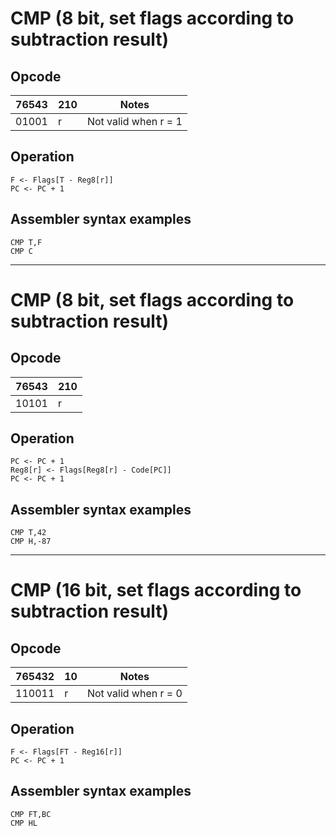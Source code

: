 # CMP (8 bit, set flags according to subtraction result)

## Opcode
| 76543 | 210 | Notes |
|-------|-----|-------|
| 01001 | r   | Not valid when r = 1 |

## Operation
```
F <- Flags[T - Reg8[r]]
PC <- PC + 1
```

## Assembler syntax examples
```
CMP T,F
CMP C
```

---
# CMP (8 bit, set flags according to subtraction result)

## Opcode
| 76543 | 210 |
|-------|-----|
| 10101 | r   |

## Operation
```
PC <- PC + 1
Reg8[r] <- Flags[Reg8[r] - Code[PC]]
PC <- PC + 1
```

## Assembler syntax examples
```
CMP T,42
CMP H,-87
```

---
# CMP (16 bit, set flags according to subtraction result)

## Opcode
| 765432 | 10 | Notes |
|--------|----|-------|
| 110011 | r  | Not valid when r = 0 |

## Operation
```
F <- Flags[FT - Reg16[r]]
PC <- PC + 1
```

## Assembler syntax examples
```
CMP FT,BC
CMP HL
```
